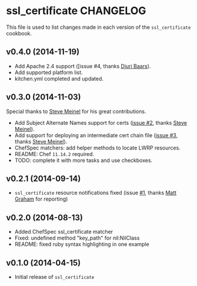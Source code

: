 ssl_certificate CHANGELOG
=========================

This file is used to list changes made in each version of the `ssl_certificate` cookbook.

## v0.4.0 (2014-11-19)

* Add Apache 2.4 support ([issue #4, thanks [Djuri Baars](https://github.com/dsbaars)).
* Add supported platform list.
* kitchen.yml completed and updated.

## v0.3.0 (2014-11-03)

Special thanks to [Steve Meinel](https://github.com/smeinel) for his great contributions.

* Add Subject Alternate Names support for certs ([issue #2](https://github.com/onddo/ssl_certificate-cookbook/pull/2), thanks [Steve Meinel](https://github.com/smeinel)).
* Add support for deploying an intermediate cert chain file ([issue #3](https://github.com/onddo/ssl_certificate-cookbook/pull/3), thanks [Steve Meinel](https://github.com/smeinel)).
* ChefSpec matchers: add helper methods to locate LWRP resources.
* README: Chef `11.14.2` required.
* TODO: complete it with more tasks and use checkboxes.

## v0.2.1 (2014-09-14)

* `ssl_certificate` resource notifications fixed (issue [#1](https://github.com/onddo/ssl_certificate-cookbook/pull/1), thanks [Matt Graham](https://github.com/gadgetmg) for reporting)

## v0.2.0 (2014-08-13)

* Added ChefSpec ssl_certificate matcher
* Fixed: undefined method "key_path" for nil:NilClass
* README: fixed ruby syntax highlighting in one example

## v0.1.0 (2014-04-15)

* Initial release of `ssl_certificate`
